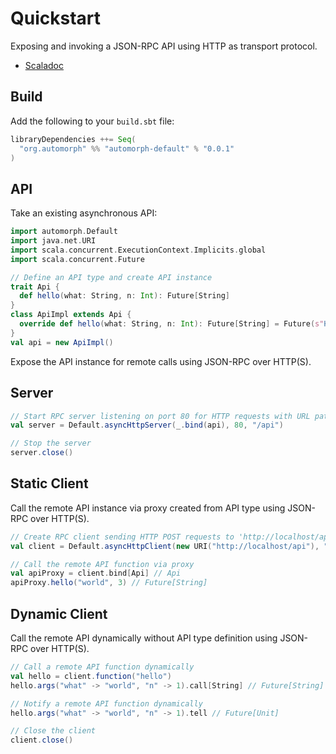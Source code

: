 # Quickstart

Exposing and invoking a JSON-RPC API using HTTP as transport protocol.

* [Scaladoc](https://www.javadoc.io/doc/org.automorph/automorph-core_3.0.0/latest/)

## Build

Add the following to your `build.sbt` file:

```scala
libraryDependencies ++= Seq(
  "org.automorph" %% "automorph-default" % "0.0.1"
)
```

## API

Take an existing asynchronous API:

```scala
import automorph.Default
import java.net.URI
import scala.concurrent.ExecutionContext.Implicits.global
import scala.concurrent.Future

// Define an API type and create API instance
trait Api {
  def hello(what: String, n: Int): Future[String]
}
class ApiImpl extends Api {
  override def hello(what: String, n: Int): Future[String] = Future(s"Hello $n $what!")
}
val api = new ApiImpl()

```

Expose the API instance for remote calls using JSON-RPC over HTTP(S).

## Server

```scala
// Start RPC server listening on port 80 for HTTP requests with URL path '/api'
val server = Default.asyncHttpServer(_.bind(api), 80, "/api")

// Stop the server
server.close()
```

## Static Client

Call the remote API instance via proxy created from API type using JSON-RPC over HTTP(S).

```scala
// Create RPC client sending HTTP POST requests to 'http://localhost/api'
val client = Default.asyncHttpClient(new URI("http://localhost/api"), "POST")

// Call the remote API function via proxy
val apiProxy = client.bind[Api] // Api
apiProxy.hello("world", 3) // Future[String]
```

## Dynamic Client

Call the remote API dynamically without API type definition using JSON-RPC over HTTP(S).

```scala
// Call a remote API function dynamically
val hello = client.function("hello")
hello.args("what" -> "world", "n" -> 1).call[String] // Future[String]

// Notify a remote API function dynamically
hello.args("what" -> "world", "n" -> 1).tell // Future[Unit]

// Close the client
client.close()
```
